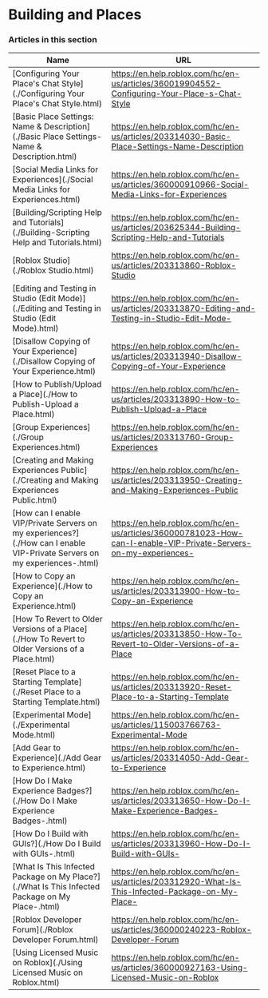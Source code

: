 # Building and Places  
### Articles in this section
Name|URL
-|-
[Configuring Your Place's Chat Style](./Configuring Your Place's Chat Style.html) |https://en.help.roblox.com/hc/en-us/articles/360019904552-Configuring-Your-Place-s-Chat-Style
[Basic Place Settings: Name & Description](./Basic Place Settings- Name & Description.html) |https://en.help.roblox.com/hc/en-us/articles/203314030-Basic-Place-Settings-Name-Description
[Social Media Links for Experiences](./Social Media Links for Experiences.html) |https://en.help.roblox.com/hc/en-us/articles/360000910966-Social-Media-Links-for-Experiences
[Building/Scripting Help and Tutorials](./Building-Scripting Help and Tutorials.html) |https://en.help.roblox.com/hc/en-us/articles/203625344-Building-Scripting-Help-and-Tutorials
[Roblox Studio](./Roblox Studio.html) |https://en.help.roblox.com/hc/en-us/articles/203313860-Roblox-Studio
[Editing and Testing in Studio (Edit Mode)](./Editing and Testing in Studio (Edit Mode).html) |https://en.help.roblox.com/hc/en-us/articles/203313870-Editing-and-Testing-in-Studio-Edit-Mode-
[Disallow Copying of Your Experience](./Disallow Copying of Your Experience.html) |https://en.help.roblox.com/hc/en-us/articles/203313940-Disallow-Copying-of-Your-Experience
[How to Publish/Upload a Place](./How to Publish-Upload a Place.html) |https://en.help.roblox.com/hc/en-us/articles/203313890-How-to-Publish-Upload-a-Place
[Group Experiences](./Group Experiences.html) |https://en.help.roblox.com/hc/en-us/articles/203313760-Group-Experiences
[Creating and Making Experiences Public](./Creating and Making Experiences Public.html) |https://en.help.roblox.com/hc/en-us/articles/203313950-Creating-and-Making-Experiences-Public
[How can I enable VIP/Private Servers on my experiences?](./How can I enable VIP-Private Servers on my experiences-.html) |https://en.help.roblox.com/hc/en-us/articles/360000781023-How-can-I-enable-VIP-Private-Servers-on-my-experiences-
[How to Copy an Experience](./How to Copy an Experience.html) |https://en.help.roblox.com/hc/en-us/articles/203313900-How-to-Copy-an-Experience
[How To Revert to Older Versions of a Place](./How To Revert to Older Versions of a Place.html) |https://en.help.roblox.com/hc/en-us/articles/203313850-How-To-Revert-to-Older-Versions-of-a-Place
[Reset Place to a Starting Template](./Reset Place to a Starting Template.html) |https://en.help.roblox.com/hc/en-us/articles/203313920-Reset-Place-to-a-Starting-Template
[Experimental Mode](./Experimental Mode.html) |https://en.help.roblox.com/hc/en-us/articles/115003766763-Experimental-Mode
[Add Gear to Experience](./Add Gear to Experience.html) |https://en.help.roblox.com/hc/en-us/articles/203314050-Add-Gear-to-Experience
[How Do I Make Experience Badges?](./How Do I Make Experience Badges-.html) |https://en.help.roblox.com/hc/en-us/articles/203313650-How-Do-I-Make-Experience-Badges-
[How Do I Build with GUIs?](./How Do I Build with GUIs-.html) |https://en.help.roblox.com/hc/en-us/articles/203313960-How-Do-I-Build-with-GUIs-
[What Is This Infected Package on My Place?](./What Is This Infected Package on My Place-.html) |https://en.help.roblox.com/hc/en-us/articles/203312920-What-Is-This-Infected-Package-on-My-Place-
[Roblox Developer Forum](./Roblox Developer Forum.html) |https://en.help.roblox.com/hc/en-us/articles/360000240223-Roblox-Developer-Forum
[Using Licensed Music on Roblox](./Using Licensed Music on Roblox.html) |https://en.help.roblox.com/hc/en-us/articles/360000927163-Using-Licensed-Music-on-Roblox